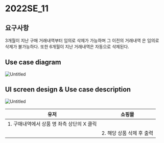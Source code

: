# 2022SE_11

## 요구사항

3개월이 지난 구매 거래내역부터 임의로 삭제가 가능하며 그 이전의 거래내역
은 임의로 삭제가 불가능하다. 또한 6개월이 지난 거래내역은 자동으로 삭제된다.

## Use case diagram

![Untitled](https://github.com/kimkisun0310/2022SE_11/blob/14f4f722d398e2a0defd5c1071357e35756e1104/%EA%B5%AC%EB%A7%A4.png)

## UI screen design & Use case description

![Untitled](https://github.com/kimkisun0310/2022SE_11/blob/ec741a1d62673f79f9a76c8c5d94a0dfcc5575e9/Untitled%201.png)

| 유저 | 쇼핑몰 |
| --- | --- |
| 1. 구매내역에서 상품 명 좌측 상단의 X 클릭 |  |
|  | 2. 해당 상품 삭제 후 출력 |
